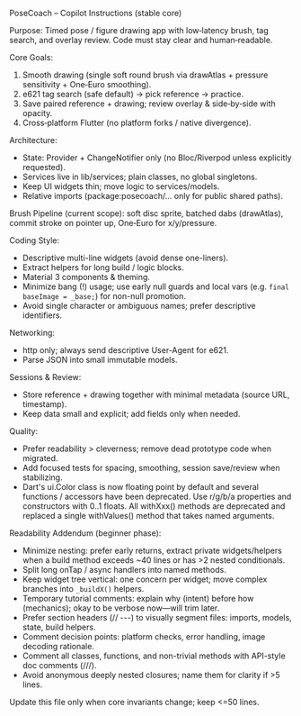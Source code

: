 PoseCoach – Copilot Instructions (stable core)

Purpose: Timed pose / figure drawing app with low‑latency brush, tag search, and overlay review. Code must stay clear and human‑readable.

Core Goals:
1. Smooth drawing (single soft round brush via drawAtlas + pressure sensitivity + One‑Euro smoothing).
2. e621 tag search (safe default) → pick reference → practice.
3. Save paired reference + drawing; review overlay & side‑by‑side with opacity.
4. Cross‑platform Flutter (no platform forks / native divergence).

Architecture:
- State: Provider + ChangeNotifier only (no Bloc/Riverpod unless explicitly requested).
- Services live in lib/services; plain classes, no global singletons.
- Keep UI widgets thin; move logic to services/models.
- Relative imports (package:posecoach/... only for public shared paths).

Brush Pipeline (current scope): soft disc sprite, batched dabs (drawAtlas), commit stroke on pointer up, One‑Euro for x/y/pressure.

Coding Style:
- Descriptive multi-line widgets (avoid dense one-liners).
- Extract helpers for long build / logic blocks.
- Material 3 components & theming.
- Minimize bang (!) usage; use early null guards and local vars (e.g. `final baseImage = _base;`) for non-null promotion.
- Avoid single character or ambiguous names; prefer descriptive identifiers.

Networking:
- http only; always send descriptive User-Agent for e621.
- Parse JSON into small immutable models.

Sessions & Review:
- Store reference + drawing together with minimal metadata (source URL, timestamp).
- Keep data small and explicit; add fields only when needed.

Quality:
- Prefer readability > cleverness; remove dead prototype code when migrated.
- Add focused tests for spacing, smoothing, session save/review when stabilizing.
- Dart's ui.Color class is now floating point by default and several functions / accessors have been deprecated. Use r/g/b/a properties and constructors with 0..1 floats. All withXxx() methods are deprecated and replaced a single withValues() method that takes named arguments.

Readability Addendum (beginner phase):
- Minimize nesting: prefer early returns, extract private widgets/helpers when a build method exceeds ~40 lines or has >2 nested conditionals.
- Split long onTap / async handlers into named methods.
- Keep widget tree vertical: one concern per widget; move complex branches into `_buildX()` helpers.
- Temporary tutorial comments: explain why (intent) before how (mechanics); okay to be verbose now—will trim later.
- Prefer section headers (// ---) to visually segment files: imports, models, state, build helpers.
- Comment decision points: platform checks, error handling, image decoding rationale.
- Comment all classes, functions, and non-trivial methods with API-style doc comments (///).
- Avoid anonymous deeply nested closures; name them for clarity if >5 lines.

Update this file only when core invariants change; keep <=50 lines.
